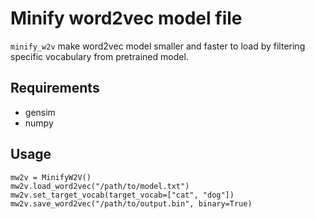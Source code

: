 # Minify word2vec model file
`minify_w2v` make word2vec model smaller and faster to load by filtering specific vocabulary from pretrained model.

## Requirements

- gensim
- numpy

## Usage

```
mw2v = MinifyW2V()
mw2v.load_word2vec("/path/to/model.txt")
mw2v.set_target_vocab(target_vocab=["cat", "dog"])
mw2v.save_word2vec("/path/to/output.bin", binary=True)
```
